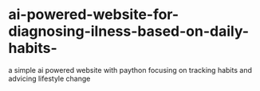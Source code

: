 # ai-powered-website-for-diagnosing-ilness-based-on-daily-habits-
a simple ai powered website with paython focusing on tracking habits and advicing lifestyle change
